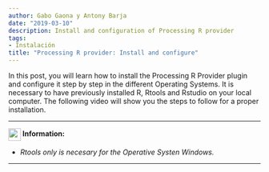 ```yaml
---
author: Gabo Gaona y Antony Barja
date: "2019-03-10"
description: Install and configuration of Processing R provider
tags:
- Instalación
title: "Processing R provider: Install and configure"
---
```


In this post, you will learn how to install the Processing R Provider plugin and configure it step by step in the different Operating Systems. It is necessary to have previously installed R, Rtools and Rstudio on your local computer. The following video will show you the steps to follow for a proper installation.

---
<img src="https://user-images.githubusercontent.com/23284899/151858857-e98d6216-73be-4ffd-a95e-0b93fedbc0df.png" width="25px" align="center"><b> Information:</b>
- *Rtools only is necesary for the Operative Systen Windows.*
---
